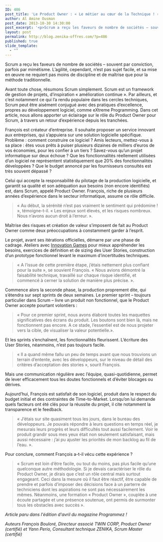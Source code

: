 ```yaml
---
ID: 486
post_title: 'Le Product Owner : « Le métier au cœur de la Technique ! »'
author: Al Amine Ousman
post_date: 2013-10-30 14:30:00
post_excerpt: '<p>Scrum a reçu les faveurs de nombre de sociétés – souvent par conviction, parfois par mimétisme. L’agilité, cependant, n’est pas sujet facile, et sa mise en œuvre ne requiert pas moins de discipline et de maîtrise que pour la méthode traditionnelle.</p>'
layout: post
permalink: http://blog.zenika-offres.com/?p=486
published: true
slide_template:
  - ""
---
```

<p>Scrum a reçu les faveurs de nombre de sociétés – souvent par conviction, parfois par mimétisme. L’agilité, cependant, n’est pas sujet facile, et sa mise en œuvre ne requiert pas moins de discipline et de maîtrise que pour la méthode traditionnelle.</p>
<!--more-->
<p>Avant toute chose, résumons Scrum simplement. Scrum est un framework de gestion de projets, d’inspiration «&nbsp;amélioration continue ». Par ailleurs, et c’est notamment ce qui l’a rendu populaire dans les cercles techniques, Scrum peut être aisément conjugué avec des pratiques d’excellence, propres au développement logiciel, comme eXtreme Programming. Dans cet article, nous allons apporter un éclairage sur le rôle du Product Owner pour Scrum, à travers un retour d’expérience depuis les tranchées.</p> <p>François est créateur d’entreprise. Il souhaite proposer un service innovant aux entreprises, qui s’appuiera sur une solution logicielle spécifique. Problème&nbsp;: comment construire ce logiciel&nbsp;? Amis lecteurs, mettez-vous à sa place&nbsp;: êtes vous prêts à puiser plusieurs dizaines de milliers d’euros de vos économies, pour les confier à un tiers&nbsp;? Savez-vous qu’un projet informatique sur deux échoue&nbsp;? Que les fonctionnalités réellement utilisées d’un logiciel ne représentent statistiquement que 20% des fonctionnalités développées&nbsp;? Que le budget annoncé par les fournisseurs consultés est très souvent dépassé&nbsp;?</p> <p>Celui qui accepte la responsabilité du pilotage de la production logicielle, et garantit sa qualité et son adéquation aux besoins (non encore identifiés) est, dans Scrum, appelé Product Owner. François, riche de plusieurs années d’expérience dans le secteur informatique, assume ce rôle difficile.</p> <blockquote><p>«&nbsp;Au début, la sérénité n’est pas vraiment le sentiment qui prédomine&nbsp;! », témoigne-t-il. «&nbsp;Les enjeux sont élevés, et les risques nombreux. Nous n’avons aucun droit à l’erreur. ».</p></blockquote> <p>Maîtrise des risques et création de valeur s’imposent de fait au Product Owner comme deux préoccupations à constamment garder à l’esprit.</p> <p>Le projet, avant ses itérations officielles, démarre par une phase de cadrage. Ateliers avec <a href="http://innovationgames.com/">Innovation Games</a> pour mieux appréhender les besoins, exercices de définition et de sizing des User Stories, construction d’un prototype fonctionnel levant le maximum d’incertitudes techniques.</p> <blockquote><p>«&nbsp;A l’issue de cette première étape, j’étais nettement plus confiant pour la suite », se souvient François. «&nbsp;Nous avions démontré la faisabilité technique, travaillé sur chaque risque identifié, et commencé à cerner la solution de manière plus précise. ».</p></blockquote> <p>Commence alors la seconde phase, la production proprement dite, qui s’étendra sur sept sprints de deux semaines. Le premier sprint – toujours particulier dans Scrum – livre un produit non fonctionnel, que le Product Owner accepte pourtant volontiers&nbsp;:</p> <blockquote><p>«&nbsp;Pour ce premier sprint, nous avons élaboré toutes les maquettes significatives des écrans du produit. Les boutons sont bien là, mais ne fonctionnent pas encore. A ce stade, l’essentiel est de nous projeter vers la cible, de visualiser la valeur potentielle.».</p></blockquote> <p>Et les sprints s’enchaînent, les fonctionnalités fleurissent. L’écriture des User Stories, néanmoins, n’est pas toujours facile.</p> <blockquote><p>«&nbsp;Il a quand même fallu un peu de temps avant que nous trouvions un terrain d’entente, avec les développeurs, sur le niveau de détail des critères d’acceptation des stories », sourit François.</p></blockquote> <p>Mais une communication régulière avec l’équipe, quasi-quotidienne, permet de lever efficacement tous les doutes fonctionnels et d’éviter blocages ou dérives.</p> <p>Aujourd’hui, François est satisfait de son logiciel, produit dans le respect du budget initial et des contraintes de Time-to-Market. Lorsqu’on lui demande quels facteurs ont été clés pour la réussite du projet, il cite notamment la transparence et le feedback.</p> <blockquote><p>«&nbsp;J’étais sur site quasiment tous les jours, dans le bureau des développeurs. Je pouvais répondre à leurs questions en temps réel, je mesurais leurs progrès et leurs difficultés tout aussi facilement. Voir le produit grandir sous mes yeux était non seulement satisfaisant, mais aussi nécessaire&nbsp;: j’ai pu ajuster les priorités de mon backlog au fil de l’eau.  ».</p></blockquote> <p>Pour conclure, comment François a-t-il vécu cette expérience&nbsp;?</p> <blockquote><p>«&nbsp;Scrum est loin d’être facile, ou tout du moins, pas plus facile qu’une quelconque autre méthodologie. Si je devais caractériser le rôle du Product Owner, je dirais que c’est un rôle central mais surtout engageant. Ceci dans la mesure où il faut être réactif, être capable de prendre et parfois d’imposer des décisions face à un parterre de techniciens dont les aspirations ne sont pas nécessairement les mêmes. Néanmoins, une formation «&nbsp;Product Owner », couplée à une écoute partagée et une présence soutenue, ont permis de surmonter tous les obstacles avec succès ».</p></blockquote> <p><em>Article paru dans l'édition d'avril du magazine Programmez !</em><br /></p> <p><em>Auteurs François Bouloré, Directeur associé TWIN CORP, Product Owner (certifié) et  Yann Perio, Consultant technique ZENIKA, Scrum Master (certifié)</em></p>